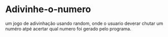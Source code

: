 # Adivinhe-o-numero
um jogo de adivinhação usando random, onde o usuario deverar chutar um numéro atpé acertar qual numero foi gerado pelo programa.
